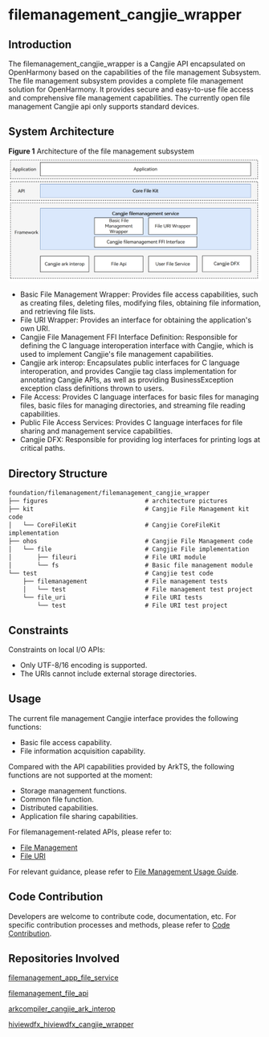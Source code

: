 # filemanagement_cangjie_wrapper

## Introduction

The filemanagement_cangjie_wrapper is a Cangjie API encapsulated on OpenHarmony based on the capabilities of the file management Subsystem. The file management subsystem provides a complete file management solution for OpenHarmony. It provides secure and easy-to-use file access and comprehensive file management capabilities. The currently open file management Cangjie api only supports standard devices.

## System Architecture

**Figure 1** Architecture of the file management subsystem
![filemanagement_cangjie_wrapper architecture](figures/filemanagement_cangjie_wrapper_architecture_en.png)

- Basic File Management Wrapper: Provides file access capabilities, such as creating files, deleting files, modifying files, obtaining file information, and retrieving file lists.
- File URI Wrapper: Provides an interface for obtaining the application's own URI.
- Cangjie File Management FFI Interface Definition: Responsible for defining the C language interoperation interface with Cangjie, which is used to implement Cangjie's file management capabilities.
- Cangjie ark interop: Encapsulates public interfaces for C language interoperation, and provides Cangjie tag class implementation for annotating Cangjie APIs, as well as providing BusinessException exception class definitions thrown to users.
- File Access: Provides C language interfaces for basic files for managing files, basic files for managing directories, and streaming file reading capabilities.
- Public File Access Services: Provides C language interfaces for file sharing and management service capabilities.
- Cangjie DFX: Responsible for providing log interfaces for printing logs at critical paths.

## Directory Structure

```
foundation/filemanagement/filemanagement_cangjie_wrapper
├── figures                           # architecture pictures
├── kit                               # Cangjie File Management kit code
│   └── CoreFileKit                   # Cangjie CoreFileKit implementation
├── ohos                              # Cangjie File Management code
│   └── file                          # Cangjie File implementation
│       ├── fileuri                   # File URI module
│       └── fs                        # Basic file management module
└── test                              # Cangjie test code
    ├── filemanagement                # File management tests
    │   └── test                      # File management test project
    └── file_uri                      # File URI tests
        └── test                      # File URI test project
```

## Constraints

Constraints on local I/O APIs:

-   Only UTF-8/16 encoding is supported.
-   The URIs cannot include external storage directories.

## Usage

The current file management Cangjie interface provides the following functions:

- Basic file access capability.
- File information acquisition capability.

Compared with the API capabilities provided by ArkTS, the following functions are not supported at the moment:

- Storage management functions.
- Common file function.
- Distributed capabilities.
- Application file sharing capabilities.

For filemanagement-related APIs, please refer to:

-   [File Management](https://gitcode.com/openharmony-sig/arkcompiler_cangjie_ark_interop/blob/master/doc/API_Reference/source_en/apis/CoreFileKit/cj-apis-file_fs.md)
-   [File URI](https://gitcode.com/openharmony-sig/arkcompiler_cangjie_ark_interop/blob/master/doc/API_Reference/source_en/apis/CoreFileKit/cj-apis-file_fileuri.md)

For relevant guidance, please refer to [File Management Usage Guide](https://gitcode.com/openharmony-sig/arkcompiler_cangjie_ark_interop/blob/master/doc/Dev_Guide/source_en/file-management/cj-core-file-kit-intro.md).

## Code Contribution

Developers are welcome to contribute code, documentation, etc. For specific contribution processes and methods, please refer to [Code Contribution](https://gitcode.com/openharmony/docs/blob/master/en/contribute/code-contribution.md).

## Repositories Involved

[filemanagement_app_file_service](https://gitcode.com/openharmony/filemanagement_app_file_service/blob/master/README.md)

[filemanagement_file_api](https://gitcode.com/openharmony/filemanagement_file_api/blob/master/README.md)

[arkcompiler_cangjie_ark_interop](https://gitcode.com/openharmony-sig/arkcompiler_cangjie_ark_interop/blob/master/README.md)

[hiviewdfx_hiviewdfx_cangjie_wrapper](https://gitcode.com/openharmony-sig/hiviewdfx_hiviewdfx_cangjie_wrapper/blob/master/README.md)